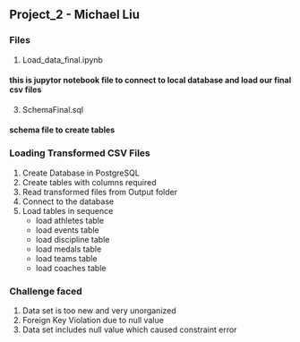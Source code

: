 
## Project_2 - Michael Liu

### Files

1. Load_data_final.ipynb
#### this is jupytor notebook file to connect to local database and load our final csv files
3. SchemaFinal.sql
#### schema file to create tables

### Loading Transformed CSV Files

1. Create Database in PostgreSQL
2. Create tables with columns required
3. Read transformed files from Output folder
4. Connect to the database
5. Load tables in sequence
     - load athletes table
     - load events table
     - load discipline table
     - load medals table
     - load teams table
     - load coaches table

### Challenge faced

1. Data set is too new and very unorganized
2. Foreign Key Violation due to null value
3. Data set includes null value which caused constraint error


